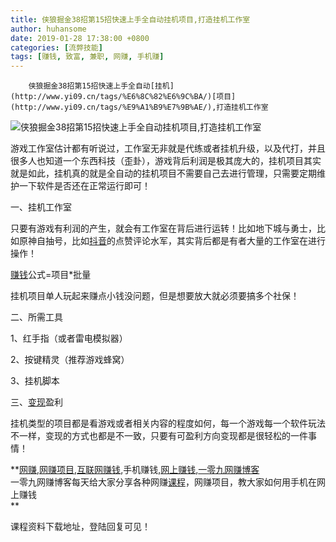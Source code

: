 ```yaml
---
title: 侠狼掘金38招第15招快速上手全自动挂机项目,打造挂机工作室
author: huhansome
date: 2019-01-28 17:38:00 +0800
categories: [流弊技能]
tags: [赚钱, 致富, 兼职, 网赚, 手机赚]
---
```



        侠狼掘金38招第15招快速上手全自动[挂机](http://www.yi09.cn/tags/%E6%8C%82%E6%9C%BA/)[项目](http://www.yi09.cn/tags/%E9%A1%B9%E7%9B%AE/),打造挂机工作室

![侠狼掘金38招第15招快速上手全自动挂机项目,打造挂机工作室](http://www.yi09.cn/zb_users/upload/2021/09/20210904161830163074351084736.png)

  

  

游戏工作室估计都有听说过，工作室无非就是代练或者挂机升级，以及代打，并且很多人也知道一个东西科技（歪卦），游戏背后利润是极其庞大的，挂机项目其实就是如此，挂机真的就是全自动的挂机项目不需要自己去进行管理，只需要定期维护一下软件是否还在正常运行即可！

  

一、挂机工作室

只要有游戏有利润的产生，就会有工作室在背后进行运转！比如地下城与勇士，比如原神自抽号，比如[抖音](http://www.yi09.cn/tags/%E6%8A%96%E9%9F%B3/)的点赞评论水军，其实背后都是有者大量的工作室在进行操作！

  

[赚钱](http://www.yi09.cn/tags/%E8%B5%9A%E9%92%B1/)公式=项目*批量

  

挂机项目单人玩起来赚点小钱没问题，但是想要放大就必须要搞多个社保！

  

二、所需工具

1、红手指（或者雷电模拟器）

  

2、按键精灵（推荐游戏蜂窝）

  

3、挂机脚本

  

三、[变现](http://www.yi09.cn/tags/%E5%8F%98%E7%8E%B0/)盈利

挂机类型的项目都是看游戏或者相关内容的程度如何，每一个游戏每一个软件玩法不一样，变现的方式也都是不一致，只要有可盈利方向变现都是很轻松的一件事情！

  

  

**[网赚](http://www.yi09.cn/tags/%E7%BD%91%E8%B5%9A/),[网赚项目](http://www.yi09.cn/tags/%E7%BD%91%E8%B5%9A%E9%A1%B9%E7%9B%AE/),[互联网赚钱](http://www.yi09.cn/tags/%E4%BA%92%E8%81%94%E7%BD%91%E8%B5%9A%E9%92%B1/),手机赚钱,[网上赚钱](http://www.yi09.cn/tags/%E7%BD%91%E4%B8%8A%E8%B5%9A%E9%92%B1/),[一零九网赚博客](http://www.yi09.cn/tags/%E4%B8%80%E9%9B%B6%E4%B9%9D%E7%BD%91%E8%B5%9A%E5%8D%9A%E5%AE%A2/)  
一零九网赚博客每天给大家分享各种网赚[课程](http://www.yi09.cn/tags/%E8%AF%BE%E7%A8%8B/)，网赚项目，教大家如何用手机在网上赚钱  
**  
  
  

课程资料下载地址，登陆回复可见！

